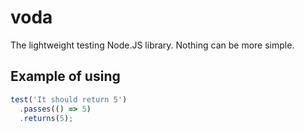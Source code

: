 # voda
The lightweight testing Node.JS library. Nothing can be more simple.

## Example of using

```javascript
test('It should return 5')
  .passes(() => 5)
  .returns(5);
```